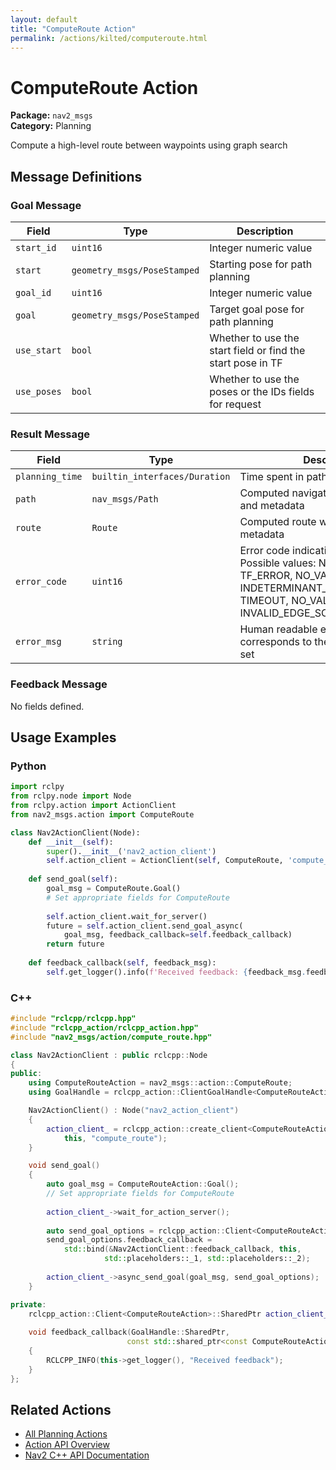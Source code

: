 ```yaml
---
layout: default
title: "ComputeRoute Action"
permalink: /actions/kilted/computeroute.html
---
```


# ComputeRoute Action

**Package:** `nav2_msgs`  
**Category:** Planning

Compute a high-level route between waypoints using graph search

## Message Definitions

### Goal Message

| Field | Type | Description |
|-------|------|-------------|
| `start_id` | `uint16` | Integer numeric value |
| `start` | `geometry_msgs/PoseStamped` | Starting pose for path planning |
| `goal_id` | `uint16` | Integer numeric value |
| `goal` | `geometry_msgs/PoseStamped` | Target goal pose for path planning |
| `use_start` | `bool` | Whether to use the start field or find the start pose in TF |
| `use_poses` | `bool` | Whether to use the poses or the IDs fields for request |


### Result Message

| Field | Type | Description |
|-------|------|-------------|
| `planning_time` | `builtin_interfaces/Duration` | Time spent in path planning phase |
| `path` | `nav_msgs/Path` | Computed navigation path with poses and metadata |
| `route` | `Route` | Computed route with waypoints and metadata |
| `error_code` | `uint16` | Error code indicating the result status. Possible values: NONE, UNKNOWN, TF_ERROR, NO_VALID_GRAPH, INDETERMINANT_NODES_ON_GRAPH, TIMEOUT, NO_VALID_ROUTE, INVALID_EDGE_SCORER_USE|
| `error_msg` | `string` | Human readable error message that corresponds to the error code, when set|


### Feedback Message

No fields defined.


## Usage Examples

### Python

```python
import rclpy
from rclpy.node import Node
from rclpy.action import ActionClient
from nav2_msgs.action import ComputeRoute

class Nav2ActionClient(Node):
    def __init__(self):
        super().__init__('nav2_action_client')
        self.action_client = ActionClient(self, ComputeRoute, 'compute_route')
        
    def send_goal(self):
        goal_msg = ComputeRoute.Goal()
        # Set appropriate fields for ComputeRoute
        
        self.action_client.wait_for_server()
        future = self.action_client.send_goal_async(
            goal_msg, feedback_callback=self.feedback_callback)
        return future
        
    def feedback_callback(self, feedback_msg):
        self.get_logger().info(f'Received feedback: {feedback_msg.feedback}')
```

### C++

```cpp
#include "rclcpp/rclcpp.hpp"
#include "rclcpp_action/rclcpp_action.hpp"
#include "nav2_msgs/action/compute_route.hpp"

class Nav2ActionClient : public rclcpp::Node
{
public:
    using ComputeRouteAction = nav2_msgs::action::ComputeRoute;
    using GoalHandle = rclcpp_action::ClientGoalHandle<ComputeRouteAction>;

    Nav2ActionClient() : Node("nav2_action_client")
    {
        action_client_ = rclcpp_action::create_client<ComputeRouteAction>(
            this, "compute_route");
    }

    void send_goal()
    {
        auto goal_msg = ComputeRouteAction::Goal();
        // Set appropriate fields for ComputeRoute
        
        action_client_->wait_for_action_server();
        
        auto send_goal_options = rclcpp_action::Client<ComputeRouteAction>::SendGoalOptions();
        send_goal_options.feedback_callback = 
            std::bind(&Nav2ActionClient::feedback_callback, this, 
                     std::placeholders::_1, std::placeholders::_2);
        
        action_client_->async_send_goal(goal_msg, send_goal_options);
    }

private:
    rclcpp_action::Client<ComputeRouteAction>::SharedPtr action_client_;
    
    void feedback_callback(GoalHandle::SharedPtr, 
                          const std::shared_ptr<const ComputeRouteAction::Feedback> feedback)
    {
        RCLCPP_INFO(this->get_logger(), "Received feedback");
    }
};
```

## Related Actions

- [All Planning Actions](/kilted/actions/index.html#planning)
- [Action API Overview](/kilted/actions/index.html)
- [Nav2 C++ API Documentation](/kilted/html/index.html)
